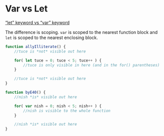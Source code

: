 # Var vs Let

[“let” keyword vs “var” keyword](http://stackoverflow.com/questions/762011/let-keyword-vs-var-keyword)

The difference is scoping. `var` is scoped to the nearest function block and `let` is scoped to the nearest enclosing block.

```javascript
function allyIlliterate() {
    //tuce is *not* visible out here

    for( let tuce = 0; tuce < 5; tuce++ ) {
        //tuce is only visible in here (and in the for() parentheses)
    }

    //tuce is *not* visible out here
}

function byE40() {
    //nish *is* visible out here

    for( var nish = 0; nish < 5; nish++ ) {
        //nish is visible to the whole function
    }

    //nish *is* visible out here
}
``` 